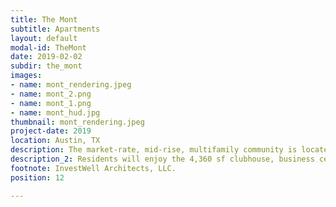 ```yaml
---
title: The Mont
subtitle: Apartments
layout: default
modal-id: TheMont
date: 2019-02-02
subdir: the_mont
images:
- name: mont_rendering.jpeg
- name: mont_2.png
- name: mont_1.png
- name: mont_hud.jpg
thumbnail: mont_rendering.jpeg
project-date: 2019
location: Austin, TX
description: The market-rate, mid-rise, multifamily community is located on 9.4-acres in the Riverside corridor in south Austin, Texas. The community is comprised of five buildings, featuring 288-units with seven different one and two-bedroom floor plans with striking views of downtown Austin.
description_2: Residents will enjoy the 4,360 sf clubhouse, business center, fitness center, yoga room, resort-style swimming pool, outdoor grilling areas, walking trails, community garden and dog park. The Mont Apartments is expected to be completed in August 2020.
footnote: InvestWell Architects, LLC.
position: 12

---
```

